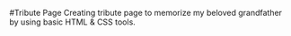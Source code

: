 #Tribute Page
Creating tribute page to memorize my beloved grandfather by using basic HTML & CSS tools.